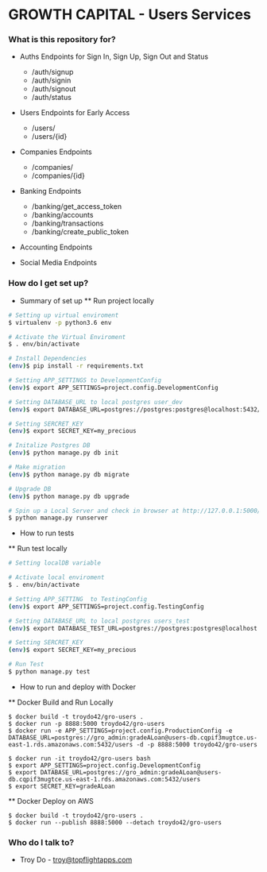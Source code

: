 # GROWTH CAPITAL - Users Services #

### What is this repository for? ###
* Auths Endpoints for Sign In, Sign Up, Sign Out and Status
    - /auth/signup
    - /auth/signin
    - /auth/signout
    - /auth/status

* Users Endpoints for Early Access
    - /users/
    - /users/{id}

* Companies Endpoints
    - /companies/
    - /companies/{id}
    
* Banking Endpoints
    - /banking/get_access_token
    - /banking/accounts
    - /banking/transactions
    - /banking/create_public_token

* Accounting Endpoints


* Social Media Endpoints


### How do I get set up? ###

* Summary of set up
** Run project locally

```bash
# Setting up virtual enviroment
$ virtualenv -p python3.6 env

# Activate the Virtual Enviroment
$ . env/bin/activate

# Install Dependencies
(env)$ pip install -r requirements.txt

# Setting APP_SETTINGS to DevelopmentConfig
(env)$ export APP_SETTINGS=project.config.DevelopmentConfig

# Setting DATABASE_URL to local postgres user_dev
(env)$ export DATABASE_URL=postgres://postgres:postgres@localhost:5432/users_dev

# Setting SERCRET_KEY 
(env)$ export SECRET_KEY=my_precious

# Initalize Postgres DB
(env)$ python manage.py db init

# Make migration
(env)$ python manage.py db migrate

# Upgrade DB
(env)$ python manage.py db upgrade

# Spin up a Local Server and check in browser at http://127.0.0.1:5000/ 
$ python manage.py runserver

```

* How to run tests

** Run test locally
```bash
# Setting localDB variable

# Activate local enviroment
$ . env/bin/activate

# Setting APP_SETTING  to TestingConfig
(env)$ export APP_SETTINGS=project.config.TestingConfig

# Setting DATABASE_URL to local postgres users_test
(env)$ export DATABASE_TEST_URL=postgres://postgres:postgres@localhost:5432/users_test

# Setting SERCRET_KEY 
(env)$ export SECRET_KEY=my_precious

# Run Test
$ python manage.py test
```


* How to run and deploy with Docker

** Docker Build and Run Locally
```
$ docker build -t troydo42/gro-users .
$ docker run -p 8888:5000 troydo42/gro-users
$ docker run -e APP_SETTINGS=project.config.ProductionConfig -e DATABASE_URL=postgres://gro_admin:gradeALoan@users-db.cqpif3mugtce.us-east-1.rds.amazonaws.com:5432/users -d -p 8888:5000 troydo42/gro-users

$ docker run -it troydo42/gro-users bash
$ export APP_SETTINGS=project.config.DevelopmentConfig
$ export DATABASE_URL=postgres://gro_admin:gradeALoan@users-db.cqpif3mugtce.us-east-1.rds.amazonaws.com:5432/users
$ export SECRET_KEY=gradeALoan

```

** Docker Deploy on AWS

```
$ docker build -t troydo42/gro-users .
$ docker run --publish 8888:5000 --detach troydo42/gro-users

```


### Who do I talk to? ###
* Troy Do - troy@topflightapps.com
